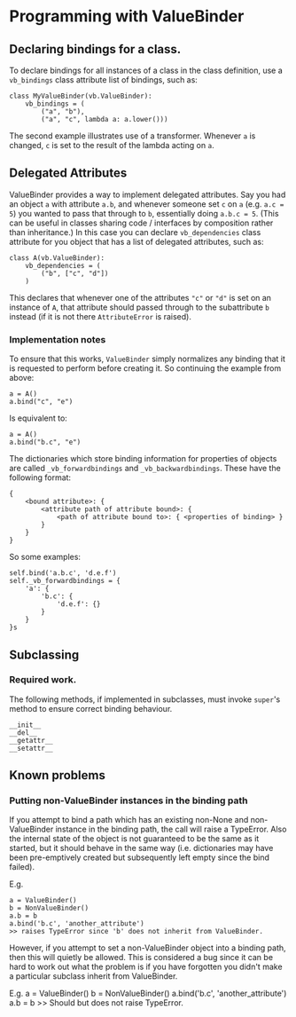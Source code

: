 # Programming with ValueBinder #

## Declaring bindings for a class. ##

To declare bindings for all instances of a class in the class definition, use a `vb_bindings` class attribute list of bindings, such as:

    class MyValueBinder(vb.ValueBinder):
        vb_bindings = (
            ("a", "b"),
            ("a", "c", lambda a: a.lower()))

The second example illustrates use of a transformer. Whenever `a` is changed, `c` is set to the result of the lambda acting on `a`.

## Delegated Attributes ##
ValueBinder provides a way to implement delegated attributes. Say you had an object `a` with attribute `a.b`, and whenever someone set `c` on `a` (e.g. `a.c = 5`) you wanted to pass that through to `b`, essentially doing `a.b.c = 5`. (This can be useful in classes sharing code / interfaces by composition rather than inheritance.) In this case you can declare `vb_dependencies` class attribute for you object that has a list of delegated attributes, such as:

    class A(vb.ValueBinder):
        vb_dependencies = (
            ("b", ["c", "d"])
        )

This declares that whenever one of the attributes `"c"` or `"d"` is set on an instance of `A`, that attribute should passed through to the subattribute `b` instead (if it is not there `AttributeError` is raised).

### Implementation notes ###
To ensure that this works, `ValueBinder` simply normalizes any binding that it is requested to perform before creating it. So continuing the example from above:

    a = A()
    a.bind("c", "e")

Is equivalent to:

    a = A()
    a.bind("b.c", "e")

The dictionaries which store binding information for properties of objects are called `_vb_forwardbindings` and `_vb_backwardbindings`. These have the following format:

    {
        <bound attribute>: {
            <attribute path of attribute bound>: {
                <path of attribute bound to>: { <properties of binding> }
            }
        }
    }

So some examples: 

    self.bind('a.b.c', 'd.e.f')
    self._vb_forwardbindings = {
        'a': {
            'b.c': {
                'd.e.f': {}
            }
        }
    }s

## Subclassing ##

### Required work. ###

The following methods, if implemented in subclasses, must invoke `super`'s method to ensure correct binding behaviour.

    __init__
    __del__
    __getattr__
    __setattr__

## Known problems ##

### Putting non-ValueBinder instances in the binding path ###

If you attempt to bind a path which has an existing non-None and non-ValueBinder instance in the binding path, the call will raise a TypeError. Also the internal state of the object is not guaranteed to be the same as it started, but it should behave in the same way (i.e. dictionaries may have been pre-emptively created but subsequently left empty since the bind failed).

E.g.

    a = ValueBinder()
    b = NonValueBinder()
    a.b = b
    a.bind('b.c', 'another_attribute')
    >> raises TypeError since 'b' does not inherit from ValueBinder.

However, if you attempt to set a non-ValueBinder object into a binding path, then this will quietly be allowed. This is considered a bug since it can be hard to work out what the problem is if you have forgotten you didn't make a particular subclass inherit from ValueBinder.

E.g.
    a = ValueBinder()
    b = NonValueBinder()
    a.bind('b.c', 'another_attribute')
    a.b = b
    >> Should but does not raise TypeError.
    
